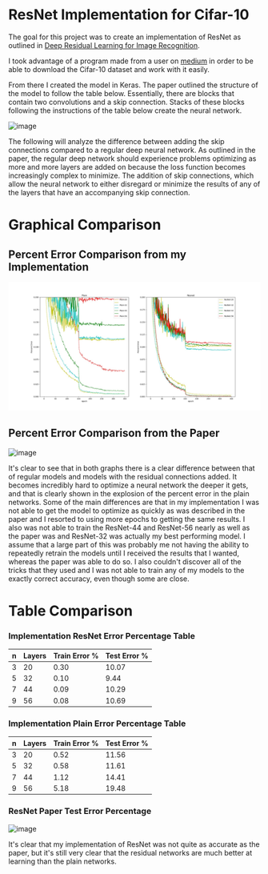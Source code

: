 # ResNet Implementation for Cifar-10

The goal for this project was to create an implementation of ResNet as outlined in [Deep Residual Learning for Image Recognition](https://arxiv.org/abs/1512.03385).

I took advantage of a program made from a user on [medium](https://medium.com/@joeyism/creating-alexnet-on-tensorflow-from-scratch-part-1-getting-cifar-10-data-46d349a4282f) in order to be able to download the Cifar-10 dataset and work with it easily.

From there I created the model in Keras. The paper outlined the structure of the model to follow the table below. Essentially, there are blocks that contain two convolutions and a skip connection. Stacks of these blocks following the instructions of the table below create the neural network.

![image](https://user-images.githubusercontent.com/54828661/94476241-39233000-019e-11eb-89fd-4d50d47cac87.png)

The following will analyze the difference between adding the skip connections compared to a regular deep neural network. As outlined in the paper, the regular deep network should experience problems optimizing as more and more layers are added on because the loss function becomes increasingly complex to minimize. The addition of skip connections, which allow the neural network to either disregard or minimize the results of any of the layers that have an accompanying skip connection.

# Graphical Comparison

## Percent Error Comparison from my Implementation
![alt text](Graph.jpeg)
## Percent Error Comparison from the Paper
![image](https://user-images.githubusercontent.com/54828661/94475184-b8176900-019c-11eb-8366-a140f9df1cea.png)

It's clear to see that in both graphs there is a clear difference between that of regular models and models with the residual connections added. It becomes incredibly hard to optimize a neural network the deeper it gets, and that is clearly shown in the explosion of the percent error in the plain networks.
Some of the main differences are that in my implementation I was not able to get the model to optimize as quickly as was described in the paper and I resorted to using more epochs to getting the same results. I also was not able to train the ResNet-44 and ResNet-56 nearly as well as the paper was and ResNet-32 was actually my best performing model. I assume that a large part of this was probably me not having the ability to repeatedly retrain the models until I received the results that I wanted, whereas the paper was able to do so. I also couldn't discover all of the tricks that they used and I was not able to train any of my models to the exactly correct accuracy, even though some are close.

# Table Comparison

### Implementation ResNet Error Percentage Table
| n | Layers | Train Error % | Test Error % |
|---|--------|---------------|--------------|
| 3 | 20     | 0.30          | 10.07        |
| 5 | 32     | 0.10          |  9.44        |
| 7 | 44     | 0.09          | 10.29        |
| 9 | 56     | 0.08          | 10.69        |


### Implementation Plain Error Percentage Table

| n | Layers | Train Error % | Test Error % |
|---|--------|---------------|--------------|
| 3 | 20     |  0.52         | 11.56        |
| 5 | 32     |  0.58         | 11.61        |
| 7 | 44     |  1.12         | 14.41        |
| 9 | 56     |  5.18         | 19.48        |

### ResNet Paper Test Error Percentage
![image](https://user-images.githubusercontent.com/54828661/94479828-5b6b7c80-01a3-11eb-8f61-1c6c10fa141b.png)

It's clear that my implementation of ResNet was not quite as accurate as the paper, but it's still very clear that the residual networks are much better at learning than the plain networks.
